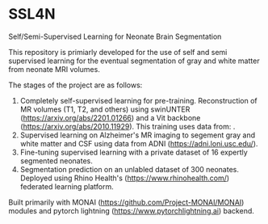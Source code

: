 # SSL4N
Self/Semi-Supervised Learning for Neonate Brain Segmentation

This repository is primiarly developed for the use of self and semi supervised learning for the eventual segmentation of gray and white matter from neonate MRI volumes.

The stages of the project are as follows:
1) Completely self-supervised learning for pre-training. Reconstruction of MR volumes (T1, T2, and others) using swinUNTER (https://arxiv.org/abs/2201.01266) and a Vit backbone (https://arxiv.org/abs/2010.11929). This training uses data from: .
2) Supervised learning on Alzheimer's MR imaging to segement gray and white matter and CSF using data from ADNI (https://adni.loni.usc.edu/).
3) Fine-tuning supervised learning with a private dataset of 16 expertly segmented neonates.
4) Segmentation prediction on an unlabled dataset of 300 neonates. Deployed using Rhino Health's (https://www.rhinohealth.com/) federated learning platform. 

Built primarily with MONAI (https://github.com/Project-MONAI/MONAI) modules and pytorch lightning (https://www.pytorchlightning.ai) backend.

